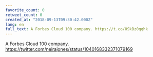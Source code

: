 ```yaml
---
favorite_count: 0
retweet_count: 0
created_at: "2018-09-13T09:30:42.000Z"
lang: en
full_text: A Forbes Cloud 100 company. https://t.co/8SkBz0qqhk
---
```


A Forbes Cloud 100 company.
<https://twitter.com/neirajones/status/1040168332371079169>
